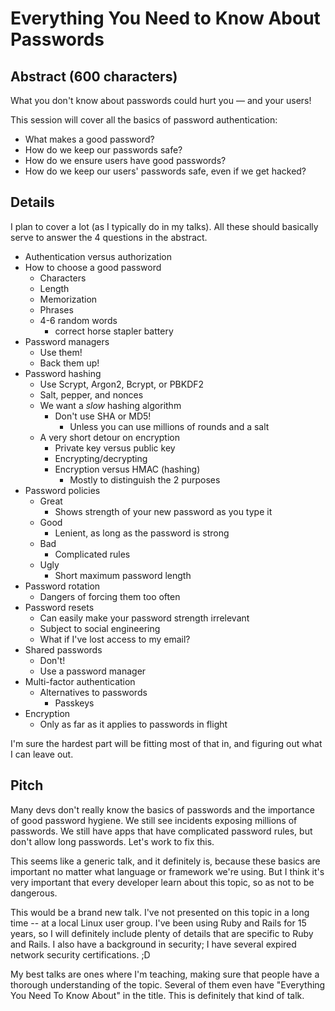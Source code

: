 # Everything You Need to Know About Passwords

## Abstract (600 characters)

What you don't know about passwords could hurt you — and your users!

This session will cover all the basics of password authentication:

* What makes a good password?
* How do we keep our passwords safe?
* How do we ensure users have good passwords?
* How do we keep our users' passwords safe, even if we get hacked?

## Details

I plan to cover a lot (as I typically do in my talks). All these should basically serve to answer the 4 questions in the abstract.

* Authentication versus authorization
* How to choose a good password
    * Characters
    * Length
    * Memorization
    * Phrases
    * 4-6 random words
        * correct horse stapler battery
* Password managers
    * Use them!
    * Back them up!
* Password hashing
    * Use Scrypt, Argon2, Bcrypt, or PBKDF2
    * Salt, pepper, and nonces
    * We want a *slow* hashing algorithm
        * Don't use SHA or MD5!
            * Unless you can use millions of rounds and a salt
    * A very short detour on encryption
        * Private key versus public key
        * Encrypting/decrypting
        * Encryption versus HMAC (hashing)
            * Mostly to distinguish the 2 purposes
* Password policies
    * Great
        * Shows strength of your new password as you type it
    * Good
        * Lenient, as long as the password is strong
    * Bad
        * Complicated rules
    * Ugly
        * Short maximum password length
* Password rotation
    * Dangers of forcing them too often
* Password resets
    * Can easily make your password strength irrelevant
    * Subject to social engineering
    * What if I've lost access to my email?
* Shared passwords
    * Don't!
    * Use a password manager
* Multi-factor authentication
    * Alternatives to passwords
        * Passkeys
* Encryption
    * Only as far as it applies to passwords in flight

I'm sure the hardest part will be fitting most of that in, and figuring out what I can leave out.


## Pitch

Many devs don't really know the basics of passwords and the importance of good password hygiene. We still see incidents exposing millions of passwords. We still have apps that have complicated password rules, but don't allow long passwords. Let's work to fix this.

This seems like a generic talk, and it definitely is, because these basics are important no matter what language or framework we're using. But I think it's very important that every developer learn about this topic, so as not to be dangerous.

This would be a brand new talk. I've not presented on this topic in a long time -- at a local Linux user group. I've been using Ruby and Rails for 15 years, so I will definitely include plenty of details that are specific to Ruby and Rails. I also have a background in security; I have several expired network security certifications. ;D

My best talks are ones where I'm teaching, making sure that people have a thorough understanding of the topic. Several of them even have "Everything You Need To Know About" in the title. This is definitely that kind of talk.
